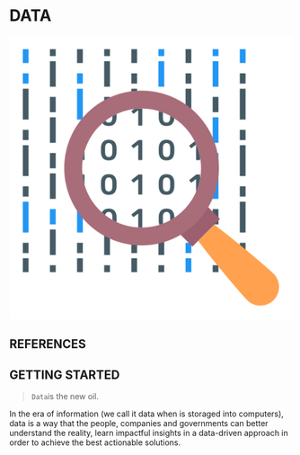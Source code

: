# DATA

![data-icon](./artefacts/data-icon.png)

## REFERENCES

## GETTING STARTED

> `Data`is the new oil.

In the era of information (we call it data when is storaged into computers), data is a way that the people, companies and governments can better understand the reality, learn impactful insights in a data-driven approach in order to achieve the best actionable solutions.
